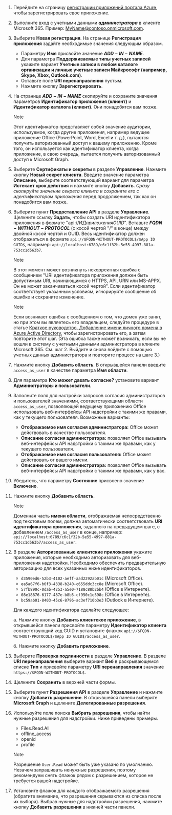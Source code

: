 

1. Перейдите на страницу [регистрации приложений портала Azure](https://go.microsoft.com/fwlink/?linkid=2083908), чтобы зарегистрировать свое приложение.

1. Выполните вход с учетными данными ***администратора*** в клиенте Microsoft 365. Пример: MyName@contoso.onmicrosoft.com.

1. Выберите **Новая регистрация**. На странице **Регистрация приложения** задайте необходимые значения следующим образом.

    * Параметру **Имя** присвойте значение **$ADD-IN-NAME$**.
    * Для параметра **Поддерживаемые типы учетных записей** укажите вариант **Учетные записи в любом каталоге организации и личные учетные записи Майкрософт (например, Skype, Xbox, Outlook.com)**.
    * Оставьте поле **URI перенаправления** пустым.
    * Нажмите кнопку **Зарегистрировать**.

1. На странице **$ADD-IN-NAME$** скопируйте и сохраните значения параметров **Идентификатор приложения (клиент)** и **Идентификатор каталога (клиент)**. Они понадобятся вам позже.

    > [!NOTE]
    > Этот идентификатор представляет собой значение аудитории, используемое, когда другие приложения, например ведущее приложение Office (PowerPoint, Word, Excel и т. д.), пытаются получить авторизованный доступ к вашему приложению. Кроме того, он используется как идентификатор клиента, когда приложение, в свою очередь, пытается получить авторизованный доступ к Microsoft Graph.

1. Выберите **Сертификаты и секреты** в разделе **Управление**. Нажмите кнопку **Новый секрет клиента**. Введите значение параметра **Описание**, выберите соответствующий вариант для параметра **Истекает срок действия** и нажмите кнопку **Добавить**. *Сразу скопируйте значение секрета клиента и сохраните его с идентификатором приложения* перед продолжением, так как он понадобится вам позже.

1. Выберите пункт **Предоставление API** в разделе **Управление**. Щелкните ссылку **Задать**, чтобы создать URI идентификатора приложения в формате "api://$ИД приложения GUID$". Вставьте **$FQDN-WITHOUT-PROTOCOL$** (с косой чертой "/" в конце) между двойной косой чертой и GUID. Весь идентификатор должен отображаться в формате `api://$FQDN-WITHOUT-PROTOCOL$/$App ID GUID$`, например: `api://localhost:6789/c6c1f32b-5e55-4997-881a-753cc1d563b7`.

    > [!NOTE]
    > В этот момент может возникнуть некорректная ошибка с сообщением "URI идентификатора приложения должен быть допустимым URI, начинающимся с HTTPS, API, URN или MS-APPX. Он не может заканчиваться косой чертой". Если идентификатор соответствует указанным условиям, игнорируйте сообщение об ошибке и сохраните изменение.

    > [!NOTE]
    > Если возникает ошибка с сообщением о том, что домен уже занят, но при этом вы являетесь его владельцем, следуйте процедуре в статье [Краткое руководство. Добавление имени личного домена в Azure Active Directory](/azure/active-directory/add-custom-domain), чтобы зарегистрировать его, а затем повторите этот шаг. (Эта ошибка также может возникать, если вы не вошли в систему с учетными данными администратора в клиенте Microsoft 365. См. шаг 2. Выйдите и снова войдите с помощью учетных данных администратора и повторите процесс на шаге 3.)

1. Нажмите кнопку **Добавить область**. В открывшейся панели введите `access_as_user` в качестве параметра **Имя области**.

1. Для параметра **Кто может давать согласие?** установите вариант **Администраторы и пользователи**.

1. Заполните поля для настройки запросов согласия администраторов и пользователей значениями, соответствующими области `access_as_user`, позволяющей ведущему приложению Office использовать веб-интерфейсы API надстройки с такими же правами, как у текущего пользователя. Возможные варианты:

    - **Отображаемое имя согласия администратора:** Office может действовать в качестве пользователя.
    - **Описание согласия администратора:** позволяет Office вызывать веб-интерфейсы API надстройки с такими же правами, как у текущего пользователя.
    - **Отображаемое имя согласия пользователя:** Office может действовать от вашего имени.
    - **Описание согласия администратора:** позволяет Office вызывать веб-интерфейсы API надстройки с такими же правами, как у вас.

1. Убедитесь, что параметру **Состояние** присвоено значение **Включено**.

1. Нажмите кнопку **Добавить область**.

    > [!NOTE]
    > Доменная часть **имени области**, отображаемая непосредственно под текстовым полем, должна автоматически соответствовать **URI идентификатора приложения**, заданного на предыдущем шаге, с добавлением `/access_as_user` в конце, например: `api://localhost:6789/c6c1f32b-5e55-4997-881a-753cc1d563b7/access_as_user`.

1. В разделе **Авторизованные клиентские приложения** укажите приложения, которые необходимо авторизовать для веб-приложения надстройки. Необходимо обеспечить предварительную авторизацию для всех указанных ниже идентификаторов.
  
    * `d3590ed6-52b3-4102-aeff-aad2292ab01c` (Microsoft Office).
    * `ea5a67f6-b6f3-4338-b240-c655ddc3cc8e` (Microsoft Office).
    * `57fb890c-0dab-4253-a5e0-7188c88b2bb4` (Office в Интернете).
    * `08e18876-6177-487e-b8b5-cf950c1e598c` (Office в Интернете).
    * `bc59ab01-8403-45c6-8796-ac3ef710b3e3` (Outlook в Интернете).

    Для каждого идентификатора сделайте следующее:

      а. Нажмите кнопку **Добавить клиентское приложение**, в открывшейся панели присвойте параметру **Идентификатор клиента** соответствующий код GUID и установите флажок `api://$FQDN-WITHOUT-PROTOCOL$/$App ID GUID$/access_as_user`.

      б. Нажмите кнопку **Добавить приложение**.

1. Выберите **Проверка подлинности** в разделе **Управление**. В разделе **URI перенаправления** выберите вариант **Веб** в раскрывающемся списке **Тип** и присвойте параметру **URI перенаправления** значение `https://$FQDN-WITHOUT-PROTOCOL$`.

1. Щелкните **Сохранить** в верхней части формы.

1. Выберите пункт **Разрешения API** в разделе **Управление** и нажмите кнопку **Добавить разрешение**. В открывшейся панели выберите **Microsoft Graph** и щелкните **Делегированные разрешения**.

1. Используйте поле поиска **Выбрать разрешения**, чтобы найти нужные разрешения для надстройки. Ниже приведены примеры.

    * Files.Read.All
    * offline_access
    * openid
    * profile

    > [!NOTE]
    > Разрешение `User.Read` может быть уже указано по умолчанию. Незачем запрашивать ненужные разрешения, поэтому рекомендуем снять флажок рядом с разрешением, которое не требуется вашей надстройке.

1. Установите флажок для каждого отображаемого разрешения (обратите внимание, что разрешения скрываются из списка после их выбора). Выбрав нужные для надстройки разрешения, нажмите кнопку **Добавить разрешения** в нижней части панели.
